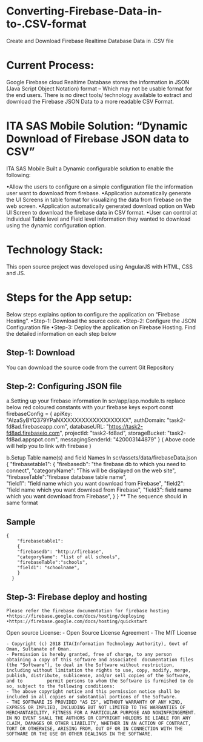 # Converting-Firebase-Data-in-to-.CSV-format
Create and Download Firebase Realtime Database Data in .CSV file 

# Current Process:

Google Firebase cloud Realtime Database stores the information in JSON (Java Script Object Notation) format – Which may not be usable format for the end users. 
There is no direct tools/ technology available to extract and download the Firebase JSON Data to a more readable CSV Format.

# ITA SAS Mobile Solution: “Dynamic Download of Firebase JSON data to CSV”

 ITA SAS Mobile Built a Dynamic configurable solution to enable the following:

•Allow the users to configure on a simple configuration file the information user want to download from firebase.
•Application automatically generate the UI Screens in table format for visualizing the data from firebase on the web screen.
•Application automatically generated download option on Web UI Screen to download the firebase data in CSV format.
•User can control at Individual Table level and Field level information they wanted to download using the dynamic configuration option.

# Technology Stack:
This open source project was developed using AngularJS with HTML, CSS and JS. 

# Steps for the App setup:
Below steps explains option to configure the application on “Firebase Hosting”.
	•Step-1: Download the source code.
	•Step-2: Configure the JSON Configuration file 
	•Step-3: Deploy the application on Firebase Hosting.
Find the detailed information on each step below
## Step-1: Download
You can download the source code from the current Git Repository 
## Step-2: Configuring JSON file
a.Setting up your firebase information 
	In scr/app/app.module.ts
	replace below red coloured constants with your firebase keys
	export const firebaseConfig = {
	  apiKey: "AIzaSyBYQ379YPaNXXXXXXXXXXXXXXXXXXX",
	  authDomain: "task2-fd8ad.firebaseapp.com",
	  databaseURL: "https://task2-fd8ad.firebaseio.com",
	  projectId: "task2-fd8ad",
	  storageBucket: "task2-fd8ad.appspot.com",
	  messagingSenderId: "420003144879"
	}
	( Above code will help you to  link with firebase )


b.Setup Table name(s) and field Names
	In scr/assets/data/firebaseData.json 
	{
	    "firebasetable1":
	    {
	    "firebasedb": "the firebase db to which you need to connect",
	    "categoryName": "This will be displayed on the web site",
	    "firebaseTable":"firebase database table name",      
	    "field1": "field name which you want download from Firebase",
	    "field2": "field name which you want download from Firebase",
	    "field3": field name which you want download from Firebase",
	    }
	  }
	** The sequence should in same format 
## Sample 
	{
	    "firebasetable1":
	    {
	    "firebasedb": "http://firebase",
	    "categoryName": "list of all schools",
	    "firebaseTable":"schools",      
	    "field1": "schoolname",
	    }
	  }


## Step-3: Firebase deploy and hosting 
	Please refer the firebase documentation for firebase hosting
	•https://firebase.google.com/docs/hosting/deploying
	•https://firebase.google.com/docs/hosting/quickstart

Open source License:
	- Open Source License Agreement - The MIT License

	- Copyright (c) 2018 ITA(Information Technology Authority), Govt of Oman, Sultanate of Oman.
	- Permission is hereby granted, free of charge, to any person obtaining a copy of this software and associated 	documentation files (the "Software"), to deal in the Software without restriction, including without limitation the rights to use, copy, modify, merge, publish, distribute, sublicense, and/or sell copies of the Software, and to 		permit persons to whom the Software is furnished to do so, subject to the following conditions:
	- The above copyright notice and this permission notice shall be included in all copies or substantial portions of the Software.
	- THE SOFTWARE IS PROVIDED "AS IS", WITHOUT WARRANTY OF ANY KIND, EXPRESS OR IMPLIED, INCLUDING BUT NOT LIMITED TO THE WARRANTIES OF MERCHANTABILITY, FITNESS FOR A PARTICULAR PURPOSE AND NONINFRINGEMENT. IN NO EVENT SHALL THE AUTHORS OR COPYRIGHT HOLDERS BE LIABLE FOR ANY CLAIM, DAMAGES OR OTHER LIABILITY, WHETHER IN AN ACTION OF CONTRACT, TORT OR OTHERWISE, ARISING FROM, OUT OF OR IN CONNECTION WITH THE SOFTWARE OR THE USE OR OTHER DEALINGS IN THE SOFTWARE.


